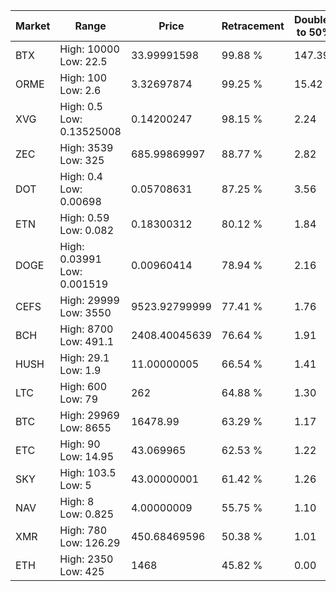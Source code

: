 | Market | Range | Price| Retracement | Doubles to 50% |
| --- | --- | --- | --- | --- |
| BTX | High: 10000<br />Low: 22.5 | 33.99991598 | 99.88 % | 147.39 |
| ORME | High: 100<br />Low: 2.6 | 3.32697874 | 99.25 % | 15.42 |
| XVG | High: 0.5<br />Low: 0.13525008 | 0.14200247 | 98.15 % | 2.24 |
| ZEC | High: 3539<br />Low: 325 | 685.99869997 | 88.77 % | 2.82 |
| DOT | High: 0.4<br />Low: 0.00698 | 0.05708631 | 87.25 % | 3.56 |
| ETN | High: 0.59<br />Low: 0.082 | 0.18300312 | 80.12 % | 1.84 |
| DOGE | High: 0.03991<br />Low: 0.001519 | 0.00960414 | 78.94 % | 2.16 |
| CEFS | High: 29999<br />Low: 3550 | 9523.92799999 | 77.41 % | 1.76 |
| BCH | High: 8700<br />Low: 491.1 | 2408.40045639 | 76.64 % | 1.91 |
| HUSH | High: 29.1<br />Low: 1.9 | 11.00000005 | 66.54 % | 1.41 |
| LTC | High: 600<br />Low: 79 | 262 | 64.88 % | 1.30 |
| BTC | High: 29969<br />Low: 8655 | 16478.99 | 63.29 % | 1.17 |
| ETC | High: 90<br />Low: 14.95 | 43.069965 | 62.53 % | 1.22 |
| SKY | High: 103.5<br />Low: 5 | 43.00000001 | 61.42 % | 1.26 |
| NAV | High: 8<br />Low: 0.825 | 4.00000009 | 55.75 % | 1.10 |
| XMR | High: 780<br />Low: 126.29 | 450.68469596 | 50.38 % | 1.01 |
| ETH | High: 2350<br />Low: 425 | 1468 | 45.82 % | 0.00 |

